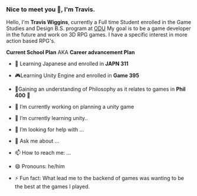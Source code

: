 ### Nice to meet you 👋, I'm Travis.
Hello, I'm **Travis Wiggins**, currently a Full time Student enrolled in the Game Studies and Design
B.S. program at [ODU](https://ww1.odu.edu/academics/programs/undergraduate/game-studies-design)
My goal is to be a game developer in the future and work on 3D RPG games. I have a specific interest in more action based RPG's.


**Current School Plan** AKA **Career advancement Plan**
- :japan: Learning Japanese and enrolled in **JAPN 311** 
- :video_game:Learning Unity Engine and enrolled in **Game 395** 
- :thinking:Gaining an understanding of Philosophy as it relates to games in **Phil 400** :thinking:





- 🔭 I’m currently working on planning a unity game
- 🌱 I’m currently learning unity..
- 🤔 I’m looking for help with ...
- 💬 Ask me about ...
- 📫 How to reach me: ...
- 😄 Pronouns: he/him
- ⚡ Fun fact:  What lead me to the backend of games was wanting to be the best at the games I played.
<!--
**twigg012/twigg012** is a ✨ _special_ ✨ repository because its `README.md` (this file) appears on your GitHub profile.

Here are some ideas to get you started:

- 🔭 I’m currently working on planning a game
- 🌱 I’m currently learning unity
- 👯 I’m looking to collaborate on ...
- 🤔 I’m looking for help with ...
- 💬 Ask me about ...
- 📫 How to reach me: ...
- 😄 Pronouns: he/him
- ⚡ Fun fact: ...
-->

